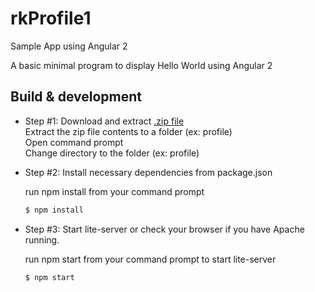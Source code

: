 # rkProfile1
Sample App using Angular 2

A basic minimal program to display Hello World using Angular 2

## Build & development
- Step #1: Download and extract [.zip file](https://github.com/ravi221/rkProfile/archive/master.zip)  
   Extract the zip file contents to a folder (ex: profile)  
   Open command prompt  
   Change directory to the folder (ex: profile)  

- Step #2: Install necessary dependencies from package.json
    
    run npm install from your command prompt
    ```sh
    $ npm install
    ```

- Step #3: Start lite-server or check your browser if you have Apache running.

    run npm start from your command prompt to start lite-server 
    ```sh
    $ npm start
    ```
